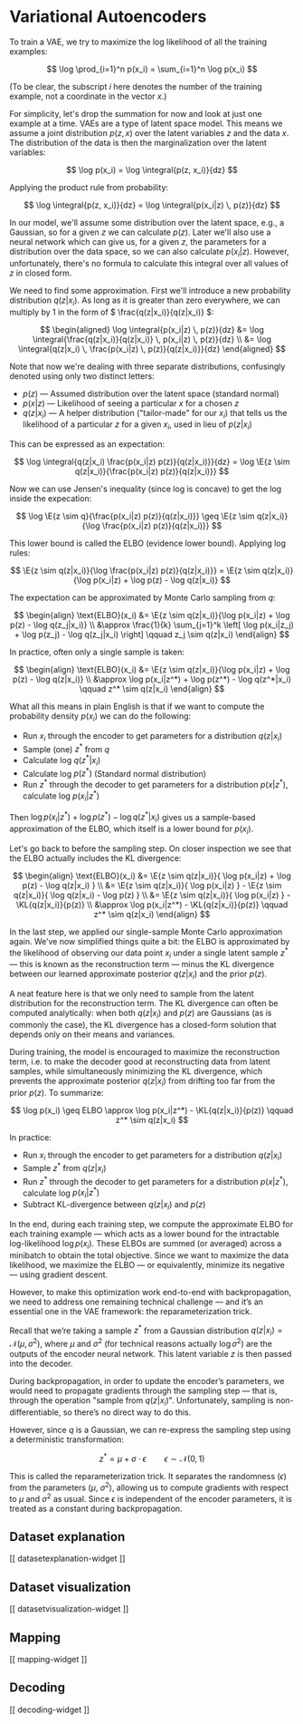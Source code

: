 # Variational Autoencoders

$$
\newcommand{\KL}[2]{\mathrm{D_{KL}}\left(#1 \,\|\, #2\right)}
\newcommand{\E}[2]{\mathbb{E}_{#1}\left[#2\right]}
\newcommand{\integral}[2]{\int #1 \, #2}
$$

To train a VAE, we try to maximize the log likelihood of all the training examples:

$$ \log \prod_{i=1}^n p(x_i) = \sum_{i=1}^n \log p(x_i) $$

(To be clear, the subscript $i$ here denotes the number of the training example, not a coordinate in
the vector $x$.)

For simplicity, let's drop the summation for now and look at just one example at a time. VAEs are a
type of latent space model. This means we assume a joint distribution $p(z, x)$ over the latent
variables $z$ and the data $x$. The distribution of the data is then the marginalization over the
latent variables:

$$ \log p(x_i) = \log \integral{p(z, x_i)}{dz} $$

Applying the product rule from probability:

$$ \log \integral{p(z, x_i)}{dz} = \log \integral{p(x_i|z) \, p(z)}{dz} $$

In our model, we'll assume some distribution over the latent space, e.g., a Gaussian, so for a given
$z$ we can calculate $p(z)$. Later we'll also use a neural network which can give us, for a given
$z$, the parameters for a distribution over the data space, so we can also calculate $p(x_i|z)$.
However, unfortunately, there's no formula to calculate this integral over all values of $z$ in
closed form.

We need to find some approximation. First we'll introduce a new probability distribution
$q(z|x_i)$. As long as it is greater than zero everywhere, we can multiply by 1 in the form of
$ \frac{q(z|x_i)}{q(z|x_i)} $:

$$
\begin{aligned}
\log \integral{p(x_i|z) \, p(z)}{dz}
&= \log \integral{\frac{q(z|x_i)}{q(z|x_i)} \, p(x_i|z) \, p(z)}{dz} \\
&= \log \integral{q(z|x_i) \, \frac{p(x_i|z) \, p(z)}{q(z|x_i)}}{dz}
\end{aligned}
$$

Note that now we're dealing with three separate distributions, confusingly denoted using only two
distinct letters:

* $p(z)$ — Assumed distribution over the latent space (standard normal)
* $p(x|z)$ — Likelihood of seeing a particular $x$ for a chosen $z$
* $q(z|x_i)$ — A helper distribution ("tailor-made" for our $x_i$) that tells us the likelihood
  of a particular $z$ for a given $x_i$, used in lieu of $p(z|x_i)$

This can be expressed as an expectation:

$$
\log \integral{q(z|x_i) \frac{p(x_i|z) p(z)}{q(z|x_i)}}{dz} =
\log \E{z \sim q(z|x_i)}{\frac{p(x_i|z) p(z)}{q(z|x_i)}}
$$

Now we can use Jensen's inequality (since log is concave) to get the log inside the expecation:

$$
\log \E{z \sim q}{\frac{p(x_i|z) p(z)}{q(z|x_i)}} \geq \E{z \sim q(z|x_i)}{\log
\frac{p(x_i|z) p(z)}{q(z|x_i)}}
$$

This lower bound is called the ELBO (evidence lower bound). Applying log rules:

$$
\E{z \sim q(z|x_i)}{\log \frac{p(x_i|z) p(z)}{q(z|x_i)}}
= \E{z \sim q(z|x_i)}{\log p(x_i|z) + \log p(z) - \log q(z|x_i)}
$$

The expectation can be approximated by Monte Carlo sampling from $q$:

$$
\begin{align}
\text{ELBO}(x_i) &= \E{z \sim q(z|x_i)}{\log p(x_i|z) + \log p(z) - \log q(z_j|x_i)} \\
&\approx \frac{1}{k} \sum_{j=1}^k \left[ \log p(x_i|z_j) + \log p(z_j) - \log q(z_j|x_i) \right]
\qquad z_j \sim q(z|x_i)
\end{align}
$$

In practice, often only a single sample is taken:

$$
\begin{align}
\text{ELBO}(x_i) &= \E{z \sim q(z|x_i)}{\log p(x_i|z) + \log p(z) - \log q(z|x_i)} \\
&\approx \log p(x_i|z^*) + \log p(z^*) - \log q(z^*|x_i)
\qquad z^* \sim q(z|x_i)
\end{align}
$$

What all this means in plain English is that if we want to compute the probability density $p(x_i)$
we can do the following:

* Run $x_i$ through the encoder to get parameters for a distribution $q(z|x_i)$
* Sample (one) $z^*$ from $q$
* Calculate log $q(z^*|x_i)$
* Calculate log $p(z^*)$ (Standard normal distribution)
* Run $z^*$ through the decoder to get parameters for a distribution $p(x|z^*)$, calculate log
  $p(x_i|z^*)$

Then  $\log p(x_i|z^*) + \log p(z^*) - \log q(z^*|x_i)$ gives us a sample-based approximation of the
ELBO, which itself is a lower bound for $p(x_i)$.

Let's go back to before the sampling step. On closer inspection we see that the ELBO actually
includes the KL divergence:

$$
\begin{align}
\text{ELBO}(x_i) &= \E{z \sim q(z|x_i)}{ \log p(x_i|z) + \log p(z) - \log q(z|x_i) } \\
&= \E{z \sim q(z|x_i)}{ \log p(x_i|z) } - \E{z \sim q(z|x_i)}{ \log q(z|x_i) - \log p(z) } \\
&= \E{z \sim q(z|x_i)}{ \log p(x_i|z) } - \KL{q(z|x_i)}{p(z)} \\
&\approx \log p(x_i|z^*) - \KL{q(z|x_i)}{p(z)} \qquad z^* \sim q(z|x_i)
\end{align}
$$

In the last step, we applied our single-sample Monte Carlo approximation again. We’ve now simplified
things quite a bit: the ELBO is approximated by the likelihood of observing our data point $x_i$
under a single latent sample $z^*$ — this is known as the reconstruction term — minus the KL
divergence between our learned approximate posterior $q(z|x_i)$ and the prior $p(z)$.

A neat feature here is that we only need to sample from the latent distribution for the
reconstruction term. The KL divergence can often be computed analytically: when both $q(z|x_i)$ and
$p(z)$ are Gaussians (as is commonly the case), the KL divergence has a closed-form solution that
depends only on their means and variances.

During training, the model is encouraged to maximize the reconstruction term, i.e. to make the
decoder good at reconstructing data from latent samples, while simultaneously minimizing the KL
divergence, which prevents the approximate posterior $q(z|x_i)$ from drifting too far from the prior
$p(z)$.
To summarize:

$$ \log p(x_i) \geq ELBO \approx \log p(x_i|z^*) - \KL{q(z|x_i)}{p(z)} \qquad z^* \sim q(z|x_i) $$

In practice:

* Run $x_i$ through the encoder to get parameters for a distribution $q(z|x_i)$
* Sample $z^*$ from $q(z|x_i)$
* Run $z^*$ through the decoder to get parameters for a distribution $p(x|z^*)$,
calculate log $p(x_i|z^*)$
* Subtract KL-divergence between $q(z|x_i)$ and $p(z)$

In the end, during each training step, we compute the approximate ELBO for each training example —
which acts as a lower bound for the intractable log-likelihood $\log p(x_i)$. These ELBOs are summed
(or averaged) across a minibatch to obtain the total objective. Since we want to maximize the data
likelihood, we maximize the ELBO — or equivalently, minimize its negative — using gradient descent.

However, to make this optimization work end-to-end with backpropagation, we need to address one
remaining technical challenge — and it’s an essential one in the VAE framework: the
reparameterization trick.

Recall that we’re taking a sample $z^*$ from a Gaussian distribution $q(z|x_i) = \mathcal{N}(\mu,
\sigma^2)$, where $\mu$ and $\sigma^2$ (for technical reasons actually $\log \sigma^2$) are the
outputs of the encoder neural network. This latent variable $z$ is then passed into the decoder.

During backpropagation, in order to update the encoder’s parameters, we would need to propagate
gradients through the sampling step — that is, through the operation "sample from $q(z|x_i)$".
Unfortunately, sampling is non-differentiable, so there’s no direct way to do this.

However, since $q$ is a Gaussian, we can re-express the sampling step using a deterministic
transformation:

$$ z^* = \mu + \sigma \cdot \epsilon \qquad \epsilon \sim \mathcal{N}(0, 1) $$

This is called the reparameterization trick. It separates the randomness ($\epsilon$) from the
parameters ($\mu$, $\sigma^2$), allowing us to compute gradients with respect to $\mu$
and $\sigma^2$ as usual. Since $\epsilon$ is independent of the encoder parameters, it is treated as
a constant during backpropagation.

## Dataset explanation

<div id="datasetexplanation-widget" class="widget">[[ datasetexplanation-widget ]]</div>

## Dataset visualization

<div id="datasetvisualization-widget" class="widget">[[ datasetvisualization-widget ]]</div>

## Mapping

<div id="mapping-widget" class="widget">[[ mapping-widget ]]</div>

## Decoding

<div id="decoding-widget" class="widget">[[ decoding-widget ]]</div>
